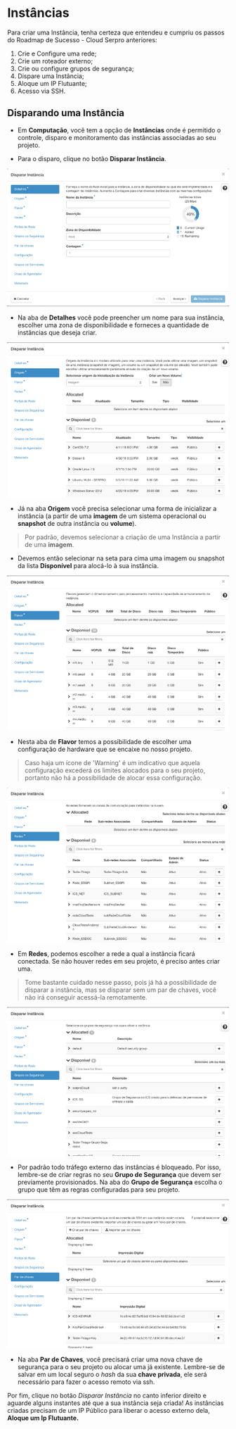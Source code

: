 # Instâncias

Para criar uma Instância, tenha certeza que entendeu e cumpriu os passos do Roadmap de Sucesso - Cloud Serpro anteriores:

1. Crie e Configure uma rede;
2. Crie um roteador externo;
3. Crie ou configure grupos de segurança;
4. Dispare uma Instância;
5. Aloque um IP Flutuante;
6. Acesso via SSH.

## Disparando uma Instância

* Em **Computação**, você tem a opção de **Instâncias** onde é permitido o controle, disparo e monitoramento das instâncias associadas ao seu projeto.

* Para o disparo, clique no botão **Disparar Instância**.

![Detalhes da Instancia Cloud Serpro](../../img/instancia/detalhes.png)

* Na aba de **Detalhes** você pode preencher um nome para sua instância, escolher uma zona de disponibilidade e forneces a quantidade de instâncias que deseja criar.

![Detalhes da Instancia Cloud Serpro](../../img/instancia/origem.png)

* Já na aba **Origem** você precisa selecionar uma forma de inicializar a instância (a partir de uma **imagem** de um sistema operacional ou **snapshot** de outra instância ou **volume**). 

> Por padrão, devemos selecionar a criação de uma Instância a partir de uma **imagem**.

* Devemos então selecionar na seta para cima uma imagem ou snapshot da lista **Disponível** para alocá-lo à sua instância.

![Detalhes da Instancia Cloud Serpro](../../img/instancia/flavor.png)

* Nesta aba de **Flavor** temos a possibilidade de escolher uma configuração de hardware que se encaixe no nosso projeto.

> Caso haja um ícone de 'Warning' é um indicativo que aquela configuração excederá os limites alocados para o seu projeto, portanto não há a possibilidade de alocar essa configuração.

![Detalhes da Instancia Cloud Serpro](../../img/instancia/redes.png)

* Em **Redes**, podemos escolher a rede a qual a instância ficará conectada. Se não houver redes em seu projeto, é preciso antes criar uma.

> Tome bastante cuidado nesse passo, pois já há a possibilidade de disparar a instância, mas se disparar sem um par de chaves, você não irá conseguir acessá-la remotamente.

![Detalhes da Instancia Cloud Serpro](../../img/instancia/grupos-de-seguranca.png)

* Por padrão todo tráfego externo das instâncias é bloqueado. Por isso, lembre-se de criar regras no seu **Grupo de Segurança** que devem ser previamente provisionados. Na aba do **Grupo de Segurança** escolha o grupo que têm as regras configuradas para seu projeto.

![Detalhes da Instancia Cloud Serpro](../../img/instancia/par-de-chaves.png)

* Na aba **Par de Chaves**, você precisará criar uma nova chave de segurança para o seu projeto ou alocar uma já existente. Lembre-se de salvar em um local seguro o _hash_ da sua **chave privada**, ele será necessário para fazer o acesso remoto via ssh.

Por fim, clique no botão *Disparar Instância* no canto inferior direito e aguarde alguns instantes até que a sua instância seja criada! As instâncias criadas precisam de um IP Público para liberar o acesso externo dela, **Aloque um Ip Flutuante.**


